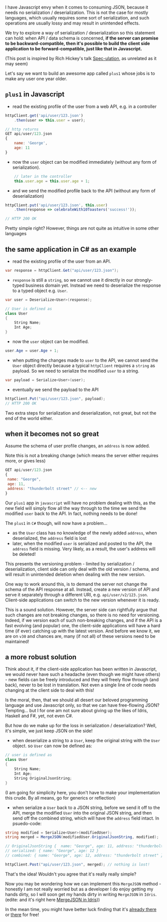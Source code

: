 I have Javascript envy when it comes to consuming JSON, because it needs no serialization / deserialization. This is not the case for mostly languages, which usually requires some sort of serialization, and such operations are usually lossy and may result in unintended effects.

We try to explore a way of serialization / deserialization so this statement can hold: when API / data schema is concerned, **if the server can promise to be backward-compatible, then it's possible to build the client side application to be forward-compatible, just like that in Javascript.**

(This post is inspired by Rich Hickey's talk [Spec-ulation](https://youtu.be/oyLBGkS5ICk), as unrelated as it may seem)

Let's say we want to build an awesome app called ``plus1`` whose jobs is to make any user one year older.


## `plus1` in Javascript

* read the existing profile of the user from a web API, e.g. in a controller

```javascript
httpClient.get('api/user/123.json')
	.then(user => this.user = user);

// http returns
GET api/user/123.json
{
	name: 'George',
	age: 11
}
```

* now the `user` object can be modified immediately (without any form of serialization).

```javascript
	// later in the controller
	this.user.age = this.user.age + 1;
```

* and we send the modified profile back to the API (without any form of deserialization)

```javascript
httpClient.put('api/user/123.json', this.user)
	.then(response => celebrateWith10Toasters('success!'));

// HTTP 200 OK
```

Pretty simple right? However, things are not quite as intuitive in some other languages

## the same application in C# as an example

* read the existing profile of the user from an API.

```csharp
var response = httpClient.Get("api/user/123.json");
```

* `response` is still a `string`, so we cannot use it directly in our strongly-typed business domain yet. Instead we need to deserialize the response to a typed object e.g. `User`.

```csharp
var user = Deserialize<User>(response);

// User is defined as
class User
{
	String Name;
	Int Age;
}
```

* now the `user` object can be modified.

```csharp
user.Age = user.Age + 1;
```

* when putting the changes made to `user` to the API, we cannot send the `User` object directly because a typical `httpClient` requires a `string` as payload. So we need to serialize the modified `user` to a string.

```csharp
var payload = Serialize<User>(user);
```

* eventually we send the payload to the API

```csharp
httpClient.Put("api/user/123.json", payload);
// HTTP 200 OK
```

Two extra steps for serialization and deserialization, not great, but not the end of the world either.

## when it becomes not so great

Assume the schema of user profile changes, an `address` is now added.

Note this is not a breaking change (which means the server either requires more, or gives less)

```javascript
GET api/user/123.json
{
 name: "George",
 age: 11,
 address: "thunderbolt street" // <-- new
}
```

Our `plus1` app in `javascript` will have no problem dealing with this, as the new field will simply flow all the way through to the time we send the modified `user` back to the API. In fact, nothing needs to be done!

The `plus1` in `C#` though, will now have a problem...

* as the `User` class has no knowledge of the newly added `address`, when deserialized, the `address` field is lost
* later, when the modified `user` is serialized and posted to the API, the `address` field is missing. Very likely, as a result, the user's address will be deleted!

This presents the versioning problem - limited by serialization / deserialization, client side can only deal with the old version / schema, and will result in unintended deletion when dealing with the new version.

One way to work around this, is to demand the server not change the schema of the API response at all. Instead, create a new version of API and serve it separately through a different URI, e.g. `api/user/v2/123.json`. Client-side applications can switch to the new version whenever it is ready.

This is a sound solution. However, the server side can rightfully argue that such changes are not breaking changes, so there is no need for versioning. Indeed, if we version each of such non-breaking changes, and if the API is a fast evolving (and popular) one, the client-side applications will have a hard time (if ever) catching up with the latest version. And before we know it, we are on `v30` and chances are, many (if not all) of these versions need to be maintained!

## a more robust solution

Think about it, if the client-side application has been written in Javascript, we would never have such a headache (even though we might have others) - new fields can be freely introduced and they will freely flow through (and back), never to be lost in translation. Not even a single line of code needs changing at the client side to deal with this!

Is the moral, then, that we should all desert our beloved programming language and use Javascript only, so that we can have free-flowing JSON? Tempting... but I for one am not sure about giving up the likes of Idris, Haskell and F#, yet, not even C#.

But how do we make up for the loss in serialization / deserialization? Well, it's simple, we just keep JSON on the side!

* when deserialize a string to a `User`, keep the original string with the `User` object. so `User` can now be defined as:

```csharp
// user is defined as
class User
{
	String Name;
	Int Age;
	String OriginalJsonString;
}
```

(I am going for simplicity here, you don't have to make your implementation this crude. By all means, go for generics or reflection)

* when serialize a `User` back to a JSON string, before we send it off to the API, merge the modified `User` into the original JSON string, and then send off the combined string, which will have the `address` field intact. In psuedo-code:

```csharp
string modified = Serialize<User>(modifiedUser);
string merged = MergeJSON(modifiedUser.OriginalJsonString, modified);

// OriginalJsonString {  name: "George", age: 11, address: "thunderbolt street" }
// serialized: { name: "George", age: 12 }
// combined: { name: "George", age: 12, address: "thunderbolt street" }

httpClient.Post("api/user/123.json", merged); // nothing is lost!
```

That's the idea! Wouldn't you agree that it's really really simple?

Now you may be wondering how we can implement this `MergeJSON` method - honestly I am not really worried but as a developer I do enjoy getting my hands dirty, so I will soon get my hands dirty in writing `MergeJSON` in `Idris`. (edite: and it's right here [MergeJSON in Idris](./serialize-like-javascript-the-prototype)))

In the mean time, you might have better luck finding that it's [already there](https://www.newtonsoft.com/json/help/html/MergeJson.htm) or [there](https://stackoverflow.com/questions/9895041/merging-two-json-documents-using-jackson) for free!
